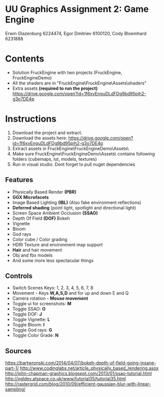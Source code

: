 # UU Graphics Assignment 2: Game Engine
Erwin Glazenburg 6224474, Egor Dmitriev 6100120, Cody Bloemhard	6231888

# Contents
* Solution FruckEngine with two projects (FruckEngine, FruckEngineDemo)
* All the shaders are in "FruckEngine\FruckEngine\Assets\shaders"
* Extra assets **(required to run the project)** https://drive.google.com/open?id=1f6xvEnguDLdFDg9bd95pih2-g3o7DE4p

# Instructions
1. Download the project and extract.
2. Download the assets here: https://drive.google.com/open?id=1f6xvEnguDLdFDg9bd95pih2-g3o7DE4p
3. Extract assets in FruckEngine\FruckEngineDemo\Assets\
4. Make sure FruckEngine\FruckEngineDemo\Assets\ contains following folders (cubemaps, lut, models, textures)
5. Run in visual studio. Dont forget to pull nuget dependencies

## Features
* Physically Based Render **(PBR)**
* **GGX Microfacets**
* Image Based Lighting **(IBL)** (Also fake environment reflections)
* **Deferred shading** (point light, spotlight and directional light)
* Screen Space Ambient Occlusion **(SSAO)**
* Depth Of Field **(DOF)** Bokeh
* Vignette
* Bloom
* God rays
* Color cube / Color grading
* HDRI Texture and environment map support
* **Hair** and hair movement
* Obj and fbx models
* And some more less spectacular things

## Controls
* Switch Scenes Keys: 1, 2, 3, 4, 5, 6, 7, 8
* Movement - Keys **W,A,S,D** and for up and down E and Q
* Camera rotation - **Mouse movement**
* Toggle ui for screenshots: **M**
* Toggle SSAO: **O**
* Toggle DOF: **J**
* Toggle Vignette: **L**
* Toggle Bloom: **I**
* Toggle God rays: **G**
* Toggle Color Grade: **N**

## Sources
https://bartwronski.com/2014/04/07/bokeh-depth-of-field-going-insane-part-1/
http://www.codinglabs.net/article_physically_based_rendering.aspx
http://john-chapman-graphics.blogspot.com/2013/01/ssao-tutorial.html
http://ogldev.atspace.co.uk/www/tutorial35/tutorial35.html
http://rastergrid.com/blog/2010/09/efficient-gaussian-blur-with-linear-sampling/
